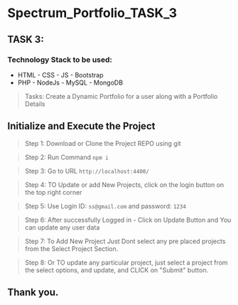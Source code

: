 # Spectrum_Portfolio_TASK_3

## TASK 3:
### Technology Stack to be used:
- HTML - CSS - JS - Bootstrap
- PHP - NodeJs - MySQL - MongoDB
> Tasks: Create a Dynamic Portfolio for a user along with a Portfolio Details

## Initialize and Execute the Project
>Step 1: Download or Clone the Project REPO using git

>Step 2: Run Command `npm i`

>Step 3: Go to URL ```http://localhost:4400/```

>Step 4: TO Update or add New Projects, click on the login button on the top right corner

>Step 5: Use Login ID: ```ss@gmail.com``` and password: ```1234```

>Step 6: After successfully Logged in - Click on Update Button and You can update any user data

>Step 7: To Add New Project Just Dont select any pre placed projects from the Select Project Section.

>Step 8: Or TO update any particular project, just select a project from the select options, and update, and CLICK on "Submit" button.


## Thank you.

